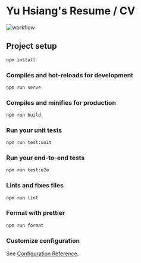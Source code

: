 # Yu Hsiang's Resume / CV

![workflow](https://github.com/yuhsiang237/Resume/actions/workflows/node.js.yml/badge.svg)

## Project setup

```sh
npm install
```

### Compiles and hot-reloads for development

```sh
npm run serve
```

### Compiles and minifies for production

```sh
npm run build
```

### Run your unit tests

```sh
npm run test:unit
```

### Run your end-to-end tests

```sh
npm run test:e2e
```

### Lints and fixes files

```sh
npm run lint
```

### Format with prettier

```sh
npm run format
```

### Customize configuration

See [Configuration Reference](https://cli.vuejs.org/config/).
